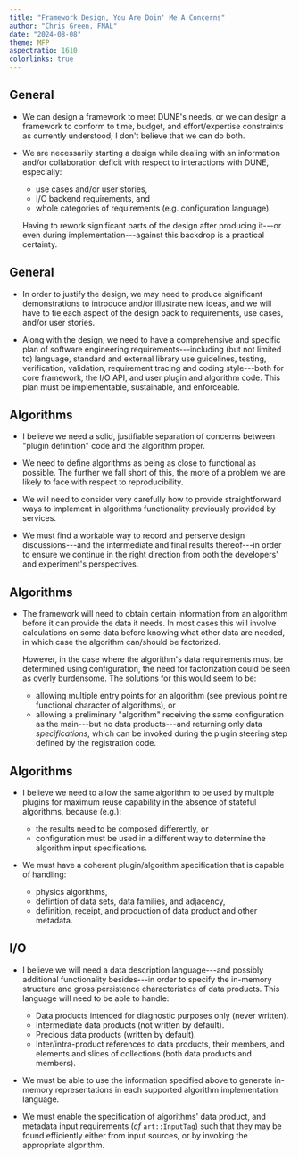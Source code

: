 ```yaml
---
title: "Framework Design, You Are Doin' Me A Concerns"
author: "Chris Green, FNAL"
date: "2024-08-08"
theme: MFP
aspectratio: 1610
colorlinks: true
---
```


## General ##

* We can design a framework to meet DUNE's needs, or we can design a
  framework to conform to time, budget, and effort/expertise constraints
  as currently understood; I don't believe that we can do both.

* We are necessarily starting a design while dealing with an information
  and/or collaboration deficit with respect to interactions with DUNE,
  especially:
  * use cases and/or user stories,
  * I/O backend requirements, and
  * whole categories of requirements (e.g. configuration language).

  Having to rework significant parts of the design after producing
  it---or even during implementation---against this backdrop is a
  practical certainty.

## General ##

* In order to justify the design, we may need to produce significant
  demonstrations to introduce and/or illustrate new ideas, and we will
  have to tie each aspect of the design back to requirements, use cases,
  and/or user stories.

* Along with the design, we need to have a comprehensive and specific
  plan of software engineering requirements---including (but not limited
  to) language, standard and external library use guidelines, testing,
  verification, validation, requirement tracing and coding style---both
  for core framework, the I/O API, and user plugin and algorithm
  code. This plan must be implementable, sustainable, and enforceable.

## Algorithms ##

* I believe we need a solid, justifiable separation of concerns between
  "plugin definition" code and the algorithm proper.

* We need to define algorithms as being as close to functional as
  possible. The further we fall short of this, the more of a problem we
  are likely to face with respect to reproducibility.

* We will need to consider very carefully how to provide straightforward
  ways to implement in algorithms functionality previously provided by
  services.

* We must find a workable way to record and perserve design
  discussions---and the intermediate and final results thereof---in
  order to ensure we continue in the right direction from both the
  developers' and experiment's perspectives.

## Algorithms ##

* The framework will need to obtain certain information from an
  algorithm before it can provide the data it needs. In most cases this
  will involve calculations on some data before knowing what other data
  are needed, in which case the algorithm can/should be
  factorized.
  
  However, in the case where the algorithm's data requirements must be
  determined using configuration, the need for factorization could be
  seen as overly burdensome. The solutions for this would seem to be:
  * allowing multiple entry points for an algorithm (see previous point
    re functional character of algorithms), or
  * allowing a preliminary "algorithm" receiving the same configuration
    as the main---but no data products---and returning only data
    _specifications_, which can be invoked during the plugin steering
    step defined by the registration code.

## Algorithms ##

* I believe we need to allow the same algorithm to be used by multiple
  plugins for maximum reuse capability in the absence of stateful
  algorithms, because (e.g.):
  * the results need to be composed differently, or
  * configuration must be used in a different way to determine the
    algorithm input specifications.

* We must have a coherent plugin/algorithm specification that is capable
  of handling:
  * physics algorithms,
  * defintion of data sets, data families, and adjacency,
  * definition, receipt, and production of data product and other
    metadata.

## I/O ##

* I believe we will need a data description language---and possibly
  additional functionality besides---in order to specify the in-memory
  structure and gross persistence characteristics of data products. This
  language will need to be able to handle:
  * Data products intended for diagnostic purposes only (never written).
  * Intermediate data products (not written by default).
  * Precious data products (written by default).
  * Inter/intra-product references to data products, their members, and
    elements and slices of collections (both data products and members).

* We must be able to use the information specified above to generate
  in-memory representations in each supported algorithm implementation
  language.

* We must enable the specification of algorithms' data product, and
  metadata input requirements (_cf_ `art::InputTag`) such that they may
  be found efficiently either from input sources, or by invoking the
  appropriate algorithm.
